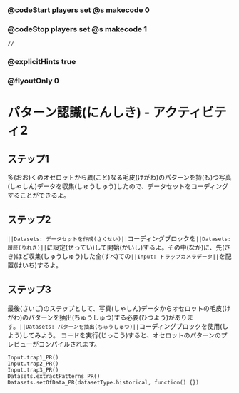 ### @codeStart players set @s makecode 0
### @codeStop players set @s makecode 1

```template
//
```

### @explicitHints true
### @flyoutOnly 0

# パターン認識(にんしき) - アクティビティ2

## ステップ1
多(おお)くのオセロットから異(こと)なる毛皮(けがわ)のパターンを持(も)つ写真(しゃしん)データを収集(しゅうしゅう)したので、データセットをコーディングすることができるよ。

## ステップ2
`||Datasets: データセットを作成(さくせい)||`コーディングブロックを`||Datasets: 履歴(りれき)||`に設定(せってい)して開始(かいし)するよ。その中(なか)に、先(さき)ほど収集(しゅうしゅう)した全(すべ)ての`||Input: トラップカメラデータ||`を配置(はいち)するよ。

## ステップ3
最後(さいご)のステップとして、写真(しゃしん)データからオセロットの毛皮(けがわ)のパターンを抽出(ちゅうしゅつ)する必要(ひつよう)があります。`||Datasets: パターンを抽出(ちゅうしゅつ)||`コーディングブロックを使用(しよう)してみよう。
コードを実行(じっこう)すると、オセロットのパターンのプレビューがコンパイルされます。

<!-- # Activity 2 – Paterns, paterns, paterns...

## Step 1
Now that we have collected a large amount of photographic data with different coat patterns, from a few different ocelots, we can code a dataset. 
 
## Step 2 
Start by using a `||Datasets: make dataset||` coding block, set to `||Datasets: historical||`. Inside of that place all of the `||Input: trap camera data||`
, that was just gathered. 

## Step 3 
As a last step we need to extract the patterns on the ocelots coats from the photographic data. Use a `||Datasets: extract patterns||` coding block.
Now when you run the code, previews of the ocelots patterns will be compiled.  -->

```ghost
Input.trap1_PR()
Input.trap2_PR()
Input.trap3_PR()
Datasets.extractPatterns_PR()
Datasets.setOfData_PR(datasetType.historical, function() {})
```

